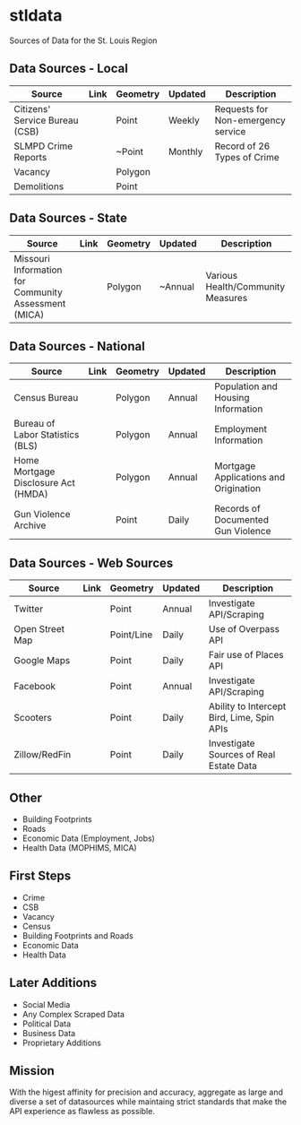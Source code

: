 # stldata
Sources of Data for the St. Louis Region

## Data Sources - Local
| Source                         | Link | Geometry | Updated | Description                        |
|--------------------------------|------|----------|---------|------------------------------------|
| Citizens' Service Bureau (CSB) |      | Point    | Weekly  | Requests for Non-emergency service |
| SLMPD Crime Reports            |      | ~Point   | Monthly | Record of 26 Types of Crime        |
| Vacancy                        |      | Polygon  |         |                                    |
| Demolitions                    |      | Point    |         |                                    |

## Data Sources - State
| Source                                               | Link | Geometry | Updated | Description                       |
|------------------------------------------------------|------|----------|---------|-----------------------------------|
| Missouri Information for Community Assessment (MICA) |      | Polygon  | ~Annual | Various Health/Community Measures |

## Data Sources - National
| Source                              | Link | Geometry | Updated | Description                           |
|-------------------------------------|------|----------|---------|---------------------------------------|
| Census Bureau                       |      | Polygon  | Annual  | Population and Housing Information    |
| Bureau of Labor Statistics (BLS)    |      | Polygon  | Annual  | Employment Information                |
| Home Mortgage Disclosure Act (HMDA) |      | Polygon  | Annual  | Mortgage Applications and Origination |
| Gun Violence Archive | | Point|Daily | Records of Documented Gun Violence |

## Data Sources - Web Sources
| Source          | Link | Geometry   | Updated | Description                                |
|-----------------|------|------------|---------|--------------------------------------------|
| Twitter         |      | Point      | Annual  | Investigate API/Scraping                   |
| Open Street Map |      | Point/Line | Daily   | Use of Overpass API                        |
| Google Maps     |      | Point      | Daily   | Fair use of Places API                     |
| Facebook        |      | Point      | Annual  | Investigate API/Scraping                   |
| Scooters        |      | Point      | Daily   | Ability to Intercept Bird, Lime, Spin APIs |
| Zillow/RedFin   |      | Point      | Daily   | Investigate Sources of Real Estate Data    |

## Other
- Building Footprints
- Roads
- Economic Data (Employment, Jobs)
- Health Data (MOPHIMS, MICA)

## First Steps
- Crime
- CSB
- Vacancy
- Census
- Building Footprints and Roads
- Economic Data
- Health Data

## Later Additions
- Social Media
- Any Complex Scraped Data
- Political Data
- Business Data
- Proprietary Additions

## Mission
With the higest affinity for precision and accuracy, aggregate as large and diverse a set of datasources while maintaing strict standards that make the API experience as flawless as possible.
